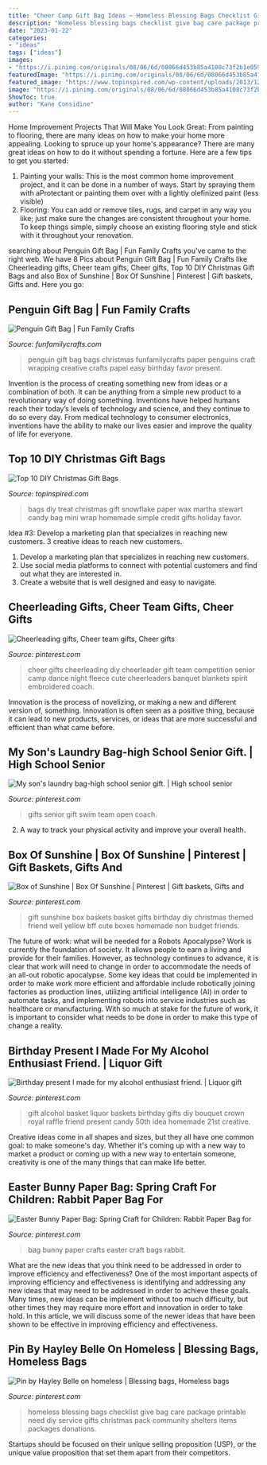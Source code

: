 ```yaml
---
title: "Cheer Camp Gift Bag Ideas ~ Homeless Blessing Bags Checklist Give Bag Care Package Printable Need Diy Service Gifts Christmas Pack Community Shelters Items Packages Donations"
description: "Homeless blessing bags checklist give bag care package printable need diy service gifts christmas pack community shelters items packages donations"
date: "2023-01-22"
categories:
- "ideas"
tags: ["ideas"]
images:
- "https://i.pinimg.com/originals/08/06/6d/08066d453b85a4108c73f2b1e059d0fe.jpg"
featuredImage: "https://i.pinimg.com/originals/08/06/6d/08066d453b85a4108c73f2b1e059d0fe.jpg"
featured_image: "https://www.topinspired.com/wp-content/uploads/2013/12/diy-christmas-gift-bags_07.jpg"
image: "https://i.pinimg.com/originals/08/06/6d/08066d453b85a4108c73f2b1e059d0fe.jpg"
ShowToc: true
author: "Kane Considine"
---
```



Home Improvement Projects That Will Make You Look Great: From painting to flooring, there are many ideas on how to make your home more appealing.
Looking to spruce up your home's appearance? There are many great ideas on how to do it without spending a fortune. Here are a few tips to get you started:
1. Painting your walls: This is the most common home improvement project, and it can be done in a number of ways. Start by spraying them with aProtectant or painting them over with a lightly olefinized paint (less visible) 
2. Flooring: You can add or remove tiles, rugs, and carpet in any way you like; just make sure the changes are consistent throughout your home. To keep things simple, simply choose an existing flooring style and stick with it throughout your renovation.

	

		
searching about Penguin Gift Bag | Fun Family Crafts you've came to the right web. We have 8 Pics about Penguin Gift Bag | Fun Family Crafts like Cheerleading gifts, Cheer team gifts, Cheer gifts, Top 10 DIY Christmas Gift Bags and also Box of Sunshine | Box Of Sunshine | Pinterest | Gift baskets, Gifts and. Here you go:
		
    
## Penguin Gift Bag | Fun Family Crafts

<img loading=lazy src="https://funfamilycrafts.com/wp-content/uploads/2015/10/penguin_giftbag.jpg" onerror="this.onerror=null;this.src='https://tse2.mm.bing.net/th?id=OIP.XXreJMmXNZ9FbRaQdXf9hAHaJc&amp;pid=15.1';" alt="Penguin Gift Bag | Fun Family Crafts">

_Source: funfamilycrafts.com_

>penguin gift bag bags christmas funfamilycrafts paper penguins craft wrapping creative crafts papel easy birthday favor present. 

	

Invention is the process of creating something new from ideas or a combination of both. It can be anything from a simple new product to a revolutionary way of doing something. Inventions have helped humans reach their today’s levels of technology and science, and they continue to do so every day. From medical technology to consumer electronics, inventions have the ability to make our lives easier and improve the quality of life for everyone.

    
## Top 10 DIY Christmas Gift Bags

<img loading=lazy src="https://www.topinspired.com/wp-content/uploads/2013/12/diy-christmas-gift-bags_07.jpg" onerror="this.onerror=null;this.src='https://tse2.mm.bing.net/th?id=OIP.ckKiHmxRs3Yt1N0OYjUXeQHaJQ&amp;pid=15.1';" alt="Top 10 DIY Christmas Gift Bags">

_Source: topinspired.com_

>bags diy treat christmas gift snowflake paper wax martha stewart candy bag mini wrap homemade simple credit gifts holiday favor. 

	

Idea #3: Develop a marketing plan that specializes in reaching new customers.
3 creative ideas to reach new customers.
1. Develop a marketing plan that specializes in reaching new customers. 
2. Use social media platforms to connect with potential customers and find out what they are interested in. 
3. Create a website that is well designed and easy to navigate.

    
## Cheerleading Gifts, Cheer Team Gifts, Cheer Gifts

<img loading=lazy src="https://i.pinimg.com/originals/34/87/10/348710ff68b0960d143e4fd97e327f6f.jpg" onerror="this.onerror=null;this.src='https://tse1.mm.bing.net/th?id=OIP.iP1NCoHdrw6YKbwHm-4jqgHaJ4&amp;pid=15.1';" alt="Cheerleading gifts, Cheer team gifts, Cheer gifts">

_Source: pinterest.com_

>cheer gifts cheerleading diy cheerleader gift team competition senior camp dance night fleece cute cheerleaders banquet blankets spirit embroidered coach. 

	

Innovation is the process of novelizing, or making a new and different version of, something. Innovation is often seen as a positive thing, because it can lead to new products, services, or ideas that are more successful and efficient than what came before.

    
## My Son&#039;s Laundry Bag-high School Senior Gift. | High School Senior

<img loading=lazy src="https://i.pinimg.com/736x/1b/9b/f6/1b9bf6a9ca44060053f93d9d5279afbb--senior-gifts-team-gifts.jpg" onerror="this.onerror=null;this.src='https://tse1.mm.bing.net/th?id=OIP.mrQHtSFrpgRi5LyFztg95gHaJ3&amp;pid=15.1';" alt="My son&#039;s laundry bag-high school senior gift. | High school senior">

_Source: pinterest.com_

>gifts senior gift swim team open coach. 

	

2. A way to track your physical activity and improve your overall health.

    
## Box Of Sunshine | Box Of Sunshine | Pinterest | Gift Baskets, Gifts And

<img loading=lazy src="https://i.pinimg.com/736x/9d/41/84/9d4184f53540e2a2dfa8f2c3bd4c69c3--gift-basket-ideas-gift-baskets.jpg?b=t" onerror="this.onerror=null;this.src='https://tse4.mm.bing.net/th?id=OIP.JSBLCkExw8Ka-a9yXPQqUgHaJ3&amp;pid=15.1';" alt="Box of Sunshine | Box Of Sunshine | Pinterest | Gift baskets, Gifts and">

_Source: pinterest.com_

>gift sunshine box baskets basket gifts birthday diy christmas themed friend well yellow bff cute boxes homemade non budget friends. 

	

The future of work: what will be needed for a Robots Apocalypse?
Work is currently the foundation of society. It allows people to earn a living and provide for their families. However, as technology continues to advance, it is clear that work will need to change in order to accommodate the needs of an all-out robotic apocalypse. Some key ideas that could be implemented in order to make work more efficient and affordable include robotically joining factories as production lines, utilizing artificial intelligence (AI) in order to automate tasks, and implementing robots into service industries such as healthcare or manufacturing. With so much at stake for the future of work, it is important to consider what needs to be done in order to make this type of change a reality.

    
## Birthday Present I Made For My Alcohol Enthusiast Friend. | Liquor Gift

<img loading=lazy src="https://i.pinimg.com/originals/08/06/6d/08066d453b85a4108c73f2b1e059d0fe.jpg" onerror="this.onerror=null;this.src='https://tse3.mm.bing.net/th?id=OIP.lp6lrxNNdXEPFhmCo_w-6AHaNL&amp;pid=15.1';" alt="Birthday present I made for my alcohol enthusiast friend. | Liquor gift">

_Source: pinterest.com_

>gift alcohol basket liquor baskets birthday gifts diy bouquet crown royal raffle friend present candy 50th idea homemade 21st creative. 

	

Creative ideas come in all shapes and sizes, but they all have one common goal: to make someone's day. Whether it's coming up with a new way to market a product or coming up with a new way to entertain someone, creativity is one of the many things that can make life better.

    
## Easter Bunny Paper Bag: Spring Craft For Children: Rabbit Paper Bag For

<img loading=lazy src="https://s-media-cache-ak0.pinimg.com/736x/1a/db/87/1adb87d3dfe2d348024e304f57eb6ffd.jpg" onerror="this.onerror=null;this.src='https://tse4.mm.bing.net/th?id=OIP.En7ESqWKofv1S_jGOAdNNAHaJ3&amp;pid=15.1';" alt="Easter Bunny Paper Bag: Spring Craft for Children: Rabbit Paper Bag for">

_Source: pinterest.com_

>bag bunny paper crafts easter craft bags rabbit. 

	

What are the new ideas that you think need to be addressed in order to improve efficiency and effectiveness?
One of the most important aspects of improving efficiency and effectiveness is identifying and addressing any new ideas that may need to be addressed in order to achieve these goals. Many times, new ideas can be implement without too much difficulty, but other times they may require more effort and innovation in order to take hold. In this article, we will discuss some of the newer ideas that have been shown to be effective in improving efficiency and effectiveness.

    
## Pin By Hayley Belle On Homeless | Blessing Bags, Homeless Bags

<img loading=lazy src="https://i.pinimg.com/736x/e9/d8/43/e9d8436dee5c455dd078303ae3293114.jpg" onerror="this.onerror=null;this.src='https://tse3.mm.bing.net/th?id=OIP.zo3ZMkh0IVdtRmAlppdhfQHaLH&amp;pid=15.1';" alt="Pin by Hayley Belle on homeless | Blessing bags, Homeless bags">

_Source: pinterest.com_

>homeless blessing bags checklist give bag care package printable need diy service gifts christmas pack community shelters items packages donations. 

	

Startups should be focused on their unique selling proposition (USP), or the unique value proposition that set them apart from their competitors.

